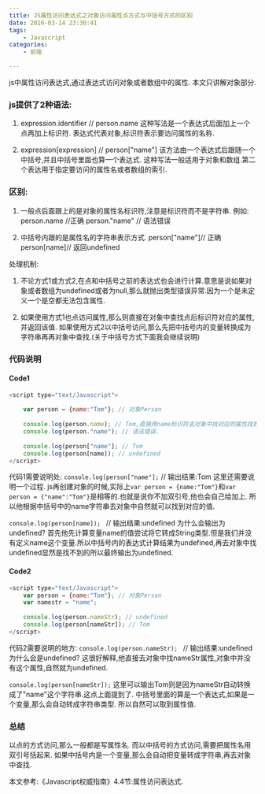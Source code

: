 ```yaml
---
title: JS属性访问表达式之对象访问属性点方式与中括号方式的区别
date: 2016-03-14 23:30:41
tags:
    - Javascript
categories:
    - 前端

---
```


js中属性访问表达式,通过表达式访问对象或者数组中的属性.
本文只讲解对象部分.

### js提供了2种语法:

1. expression.identifier // person.name
    这种写法是一个表达式后面加上一个点再加上标识符.
    表达式代表对象,标识符表示要访问属性的名称.

2. expression[expression] // person["name"]
    该方法由一个表达式后跟随一个中括号,并且中括号里面也算一个表达式.
    这种写法一般适用于对象和数组.第二个表达用于指定要访问的属性名或者数组的索引.
<!-- more -->
### 区别:
1. 一般点后面跟上的是对象的属性名标识符,注意是标识符而不是字符串.
例如: 
person.name //正确
person."name" // 语法错误

2. 中括号内跟的是属性名的字符串表示方式.
person["name"]// 正确
person[name]// 返回undefined

处理机制:
1. 不论方式1或方式2,在点和中括号之前的表达式也会进行计算.意思是说如果对象或者数组为undefined或者为null,那么就抛出类型错误异常.因为一个是未定义一个是空都无法包含属性.

2. 如果使用方式1也点访问属性,那么则直接在对象中查找点后标识符对应的属性,并返回该值.
如果使用方式2以中括号访问,那么先把中括号内的变量转换成为字符串再再对象中查找.(关于中括号方式下面我会继续说明)


### 代码说明

#### Code1
```javascript
<script type="text/Javascript">
    
    var person = {name:"Tom"}; // 对象Person
    
    console.log(person.name); // Tom,直接用name标识符去对象中找对应的属性找到了就返回(上面已经提过了.)
    console.log(person."name"); // 语法错误.
    
    console.log(person["name"]; // Tom
    console.log(person[name]); // undefined
</script>
```
代码1需要说明处:
`console.log(person["name"];`
// 输出结果:Tom
这里还需要说明一个过程.
js再创建对象的时候,实际上`var person = {name:"Tom"}`和`var person = {"name":"Tom"}`是相等的.也就是说你不加双引号,他也会自己给加上.
所以他根据中括号中的name字符串去对象中自然就可以找到对应的值.

`console.log(person[name]); `
// 输出结果:undefined
为什么会输出为undefined?
首先他先计算变量name的值尝试将它转成String类型.但是我们并没有定义name这个变量.所以中括号内的表达式计算结果为undefined,再去对象中找undefined显然是找不到的所以最终输出为undefined.

#### Code2
```Javascript
<script type="text/Javascript">
    var person = {name:"Tom"}; // 对象Person
    var namestr = "name";
    
    console.log(person.nameStr); // undefined
    console.log(person[nameStr]); // Tom
</script>
```
代码2需要说明的地方:
`console.log(person.nameStr); `
// 输出结果:undefined
为什么会是undefined?
这很好解释,他直接去对象中找nameStr属性,对象中并没有这个属性,自然就为undefined.

`console.log(person[nameStr]);`
这里可以输出Tom则是因为nameStr自动转换成了"name"这个字符串.这点上面提到了.
中括号里面的算是一个表达式,如果是一个变量,那么会自动转成字符串类型.
所以自然可以取到属性值. 



### 总结
以点的方式访问,那么一般都是写属性名.
而以中括号的方式访问,需要把属性名用双引号括起来.
如果中括号内是一个变量,那么会自动把变量转成字符串,再去对象中查找.

本文参考:《Javascript权威指南》4.4节:属性访问表达式.